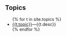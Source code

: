   <h2>Topics</h2>

<ul>
{% for t in site.topics %}
  <li><a href="{{t.url}}">{{t.topic}}</a>&mdash;{{t.desc}}</li>
{% endfor %} <!-- for unit in site.dsw -->
</ul>
